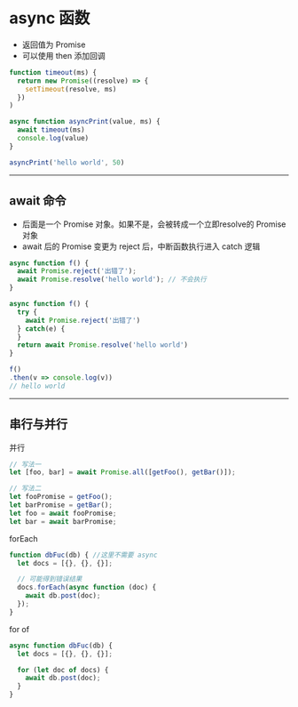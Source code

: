 # async 函数

- 返回值为 Promise
- 可以使用 then 添加回调

```js
function timeout(ms) {
  return new Promise((resolve) => {
    setTimeout(resolve, ms)
  })
)

async function asyncPrint(value, ms) {
  await timeout(ms)
  console.log(value)
}

asyncPrint('hello world', 50)
```

---

## await 命令

- 后面是一个 Promise 对象。如果不是，会被转成一个立即resolve的 Promise 对象
- await 后的 Promise 变更为 reject 后，中断函数执行进入 catch 逻辑

```js
async function f() {
  await Promise.reject('出错了');
  await Promise.resolve('hello world'); // 不会执行
}
```

```js
async function f() {
  try {
    await Promise.reject('出错了')
  } catch(e) {
  }
  return await Promise.resolve('hello world')
}

f()
.then(v => console.log(v))
// hello world
```

---

## 串行与并行

并行

```js
// 写法一
let [foo, bar] = await Promise.all([getFoo(), getBar()]);

// 写法二
let fooPromise = getFoo();
let barPromise = getBar();
let foo = await fooPromise;
let bar = await barPromise;
```

forEach

```js
function dbFuc(db) { //这里不需要 async
  let docs = [{}, {}, {}];

  // 可能得到错误结果
  docs.forEach(async function (doc) {
    await db.post(doc);
  });
}
```

for of

```js
async function dbFuc(db) {
  let docs = [{}, {}, {}];

  for (let doc of docs) {
    await db.post(doc);
  }
}
```
